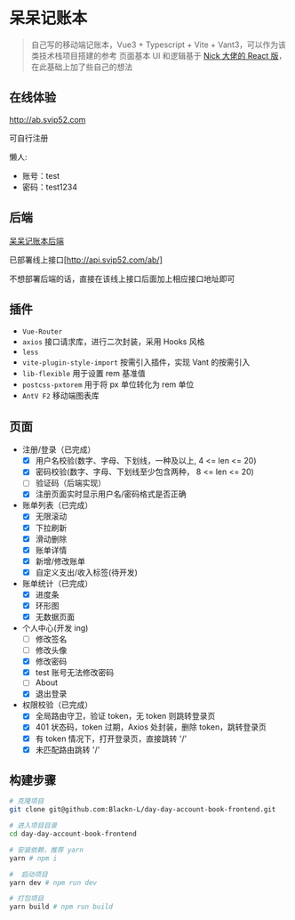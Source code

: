 # 呆呆记账本
> 自己写的移动端记账本，Vue3 + Typescript + Vite + Vant3，可以作为该类技术栈项目搭建的参考
> 页面基本 UI 和逻辑基于 [Nick 大佬的 React 版](https://github.com/Nick930826/juejue-vite-h)，在此基础上加了些自己的想法

## 在线体验
http://ab.svip52.com

可自行注册

懒人:
* 账号：test
* 密码：test1234


## 后端
[呆呆记账本后端](https://github.com/Blackn-L/day-day-account-book-backend)

已部署线上接口[http://api.svip52.com/ab/]

不想部署后端的话，直接在该线上接口后面加上相应接口地址即可

## 插件
* `Vue-Router`
* `axios` 接口请求库，进行二次封装，采用 Hooks 风格
* `less`
* `vite-plugin-style-import` 按需引入插件，实现 Vant 的按需引入
* `lib-flexible`  用于设置 rem 基准值
* `postcss-pxtorem` 用于将 px 单位转化为 rem 单位
* `AntV F2` 移动端图表库

## 页面
* 注册/登录（已完成）
  - [x] 用户名校验(数字、字母、下划线，一种及以上, 4 <= len <= 20)
  - [x] 密码校验(数字、字母、下划线至少包含两种， 8 <= len <= 20)
  - [ ] 验证码（后端实现）
  - [x] 注册页面实时显示用户名/密码格式是否正确

* 账单列表（已完成）
  - [x] 无限滚动
  - [x] 下拉刷新
  - [x] 滑动删除
  - [x] 账单详情
  - [x] 新增/修改账单
  - [x] 自定义支出/收入标签(待开发)
* 账单统计（已完成）
  - [x] 进度条
  - [x] 环形图
  - [x] 无数据页面
* 个人中心(开发 ing)
  - [ ] 修改签名
  - [ ] 修改头像
  - [x] 修改密码
  - [x] test 账号无法修改密码
  - [ ] About
  - [x] 退出登录
* 权限校验（已完成）
  - [x] 全局路由守卫，验证 token，无 token 则跳转登录页
  - [x] 401 状态码，token 过期，Axios 处封装，删除 token，跳转登录页
  - [x] 有 token 情况下，打开登录页，直接跳转 '/'
  - [x] 未匹配路由跳转 '/'
## 构建步骤
``` bash
# 克隆项目
git clone git@github.com:Blackn-L/day-day-account-book-frontend.git

# 进入项目目录
cd day-day-account-book-frontend

# 安装依赖，推荐 yarn
yarn # npm i

#  启动项目
yarn dev # npm run dev

# 打包项目
yarn build # npm run build
